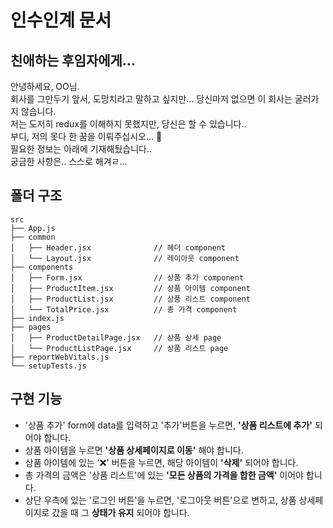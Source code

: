 # 인수인계 문서

## 친애하는 후임자에게...

안녕하세요, OO님.  
회사를 그만두기 앞서, 도망치라고 말하고 싶지만... 당신마저 없으면 이 회사는 굴러가지 않습니다.  
저는 도저히 redux를 이해하지 못했지만, 당신은 할 수 있습니다..  
부디, 저의 못다 한 꿈을 이뤄주십시오... 🙏  
필요한 정보는 아래에 기재해뒀습니다..  
궁금한 사항은.. 스스로 해겨ㄹ...

## 폴더 구조

```
src
├── App.js
├── common
│   ├── Header.jsx              // 헤더 component
│   └── Layout.jsx              // 레이아웃 component
├── components
│   ├── Form.jsx                // 상품 추가 component
│   ├── ProductItem.jsx         // 상품 아이템 component
│   ├── ProductList.jsx         // 상품 리스트 component
│   └── TotalPrice.jsx          // 총 가격 component
├── index.js
├── pages
│   ├── ProductDetailPage.jsx   // 상품 상세 page
│   └── ProductListPage.jsx     // 상품 리스트 page
├── reportWebVitals.js
└── setupTests.js
```

## 구현 기능

- '상품 추가' form에 data를 입력하고 '추가'버튼을 누르면, **'상품 리스트에 추가'** 되어야 합니다.
- 상품 아이템을 누르면 **'상품 상세페이지로 이동'** 해야 합니다.
- 상품 아이템에 있는 '❌' 버튼을 누르면, 해당 아이템이 **'삭제'** 되어야 합니다.
- 총 가격의 금액은 '상품 리스트'에 있는 **'모든 상품의 가격을 합한 금액'** 이어야 합니다.
- 상단 우측에 있는 '로그인 버튼'을 누르면, '로그아웃 버튼'으로 변하고, 상품 상세페이지로 갔을 때 그 **상태가 유지** 되어야 합니다.
